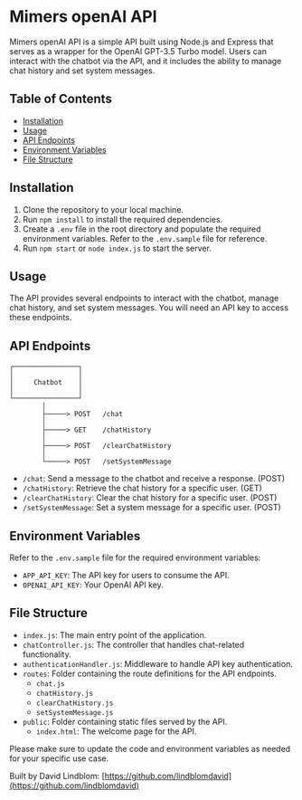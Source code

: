 # Mimers openAI API

Mimers openAI API is a simple API built using Node.js and Express that serves as a wrapper for the OpenAI GPT-3.5 Turbo model. Users can interact with the chatbot via the API, and it includes the ability to manage chat history and set system messages.

## Table of Contents

- [Installation](#installation)
- [Usage](#usage)
- [API Endpoints](#api-endpoints)
- [Environment Variables](#environment-variables)
- [File Structure](#file-structure)

## Installation

1. Clone the repository to your local machine.
2. Run `npm install` to install the required dependencies.
3. Create a `.env` file in the root directory and populate the required environment variables. Refer to the `.env.sample` file for reference.
4. Run `npm start` or `node index.js` to start the server.

## Usage

The API provides several endpoints to interact with the chatbot, manage chat history, and set system messages. You will need an API key to access these endpoints.

## API Endpoints

```
┌────────────────┐
│                │
│     Chatbot    │
│                │
└────────────────┘
        │
        ├─────> POST   /chat
        │
        ├─────> GET    /chatHistory
        │
        ├─────> POST   /clearChatHistory
        │
        └─────> POST   /setSystemMessage
```

- `/chat`: Send a message to the chatbot and receive a response. (POST)
- `/chatHistory`: Retrieve the chat history for a specific user. (GET)
- `/clearChatHistory`: Clear the chat history for a specific user. (POST)
- `/setSystemMessage`: Set a system message for a specific user. (POST)

## Environment Variables

Refer to the `.env.sample` file for the required environment variables:

- `APP_API_KEY`: The API key for users to consume the API.
- `OPENAI_API_KEY`: Your OpenAI API key.

## File Structure

- `index.js`: The main entry point of the application.
- `chatController.js`: The controller that handles chat-related functionality.
- `authenticationHandler.js`: Middleware to handle API key authentication.
- `routes`: Folder containing the route definitions for the API endpoints.
  - `chat.js`
  - `chatHistory.js`
  - `clearChatHistory.js`
  - `setSystemMessage.js`
- `public`: Folder containing static files served by the API.
  - `index.html`: The welcome page for the API.

Please make sure to update the code and environment variables as needed for your specific use case.

Built by David Lindblom: [https://github.com/lindblomdavid](https://github.com/lindblomdavid)
